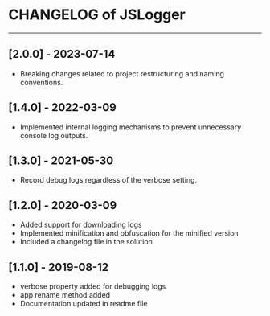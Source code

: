 # CHANGELOG of JSLogger

---


## [2.0.0] - 2023-07-14
-   Breaking changes related to project restructuring and naming conventions.


## [1.4.0] - 2022-03-09
-   Implemented internal logging mechanisms to prevent unnecessary console log outputs.


## [1.3.0] - 2021-05-30
-   Record debug logs regardless of the verbose setting.


## [1.2.0] - 2020-03-09
-   Added support for downloading logs
-   Implemented minification and obfuscation for the minified version
-   Included a changelog file in the solution


## [1.1.0] - 2019-08-12
-   verbose property added for debugging logs
-   app rename method added
-   Documentation updated in readme file

